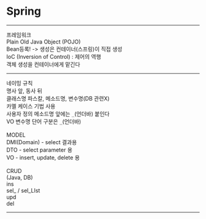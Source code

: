 # Spring

-----------------------------------------------------------------
프레임워크<br>
Plain Old Java Object (POJO)<br>
Bean등록! -> 생성은 컨테이너(스프링)이 직접 생성<br>
IoC (Inversion of Control) : 제어의 역행<br>
객체 생성을 컨테이너에게 맡긴다<br>

---------------------------------------------------------------
네이밍 규칙<br>
명사 앞, 동사 뒤<br>
클래스명 파스칼, 메소드명, 변수명(DB 관련X)<br>
카멜 케이스 기법 사용<br>
사용자 정의 메소드명 앞에는 `_`(언더바) 붙인다<br>
VO 변수명 단어 구분은 `_`(언더바) <br><br>
MODEL<br>
DMI(Domain) - select 결과용<br>
DTO - select parameter 용<br>
VO - insert, update, delete 용 <br>
<br>
CRUD<br>
(Java, DB)<br>
ins<br>
sel_ / sel_LIst<br>
upd<br>
del<br>

-------------------------------------------------------------------
